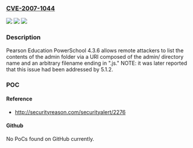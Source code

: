 ### [CVE-2007-1044](https://cve.mitre.org/cgi-bin/cvename.cgi?name=CVE-2007-1044)
![](https://img.shields.io/static/v1?label=Product&message=n%2Fa&color=blue)
![](https://img.shields.io/static/v1?label=Version&message=n%2Fa&color=blue)
![](https://img.shields.io/static/v1?label=Vulnerability&message=n%2Fa&color=brighgreen)

### Description

Pearson Education PowerSchool 4.3.6 allows remote attackers to list the contents of the admin folder via a URI composed of the admin/ directory name and an arbitrary filename ending in ".js."  NOTE: it was later reported that this issue had been addressed by 5.1.2.

### POC

#### Reference
- http://securityreason.com/securityalert/2276

#### Github
No PoCs found on GitHub currently.

